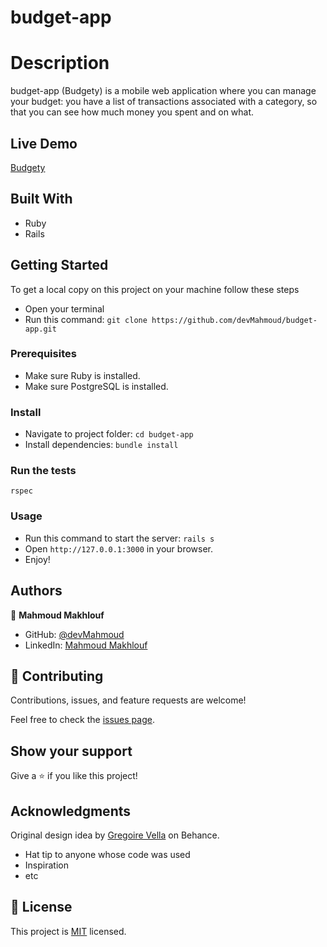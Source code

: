 # budget-app

# Description

budget-app (Budgety) is a mobile web application where you can manage your budget: you have a list of transactions associated with a category, so that you can see how much money you spent and on what.

## Live Demo 
[Budgety](https://dev-mahmoud-budgety.herokuapp.com/)
## Built With
* Ruby
* Rails

## Getting Started
To get a local copy on this project on your machine follow these steps
- Open your terminal
- Run this command:
`git clone https://github.com/devMahmoud/budget-app.git`
### Prerequisites
- Make sure Ruby is installed.
- Make sure PostgreSQL is installed.
### Install
- Navigate to project folder:
`cd budget-app`
- Install dependencies:
`bundle install`
### Run the tests
`rspec`
### Usage
- Run this command to start the server:
`rails s`
- Open `http://127.0.0.1:3000` in your browser.
- Enjoy!


## Authors
👤 **Mahmoud Makhlouf**

- GitHub: [@devMahmoud](https://github.com/devMahmoud)
- LinkedIn: [Mahmoud Makhlouf](https://www.linkedin.com/in/mahmoud-abdelkader-makhlouf/)

## 🤝 Contributing

Contributions, issues, and feature requests are welcome!

Feel free to check the [issues page](../../issues/).

## Show your support

Give a ⭐️ if you like this project!

## Acknowledgments
Original design idea by [Gregoire Vella](https://www.behance.net/gregoirevella) on Behance.
- Hat tip to anyone whose code was used
- Inspiration
- etc

## 📝 License

This project is [MIT](./MIT.md) licensed.